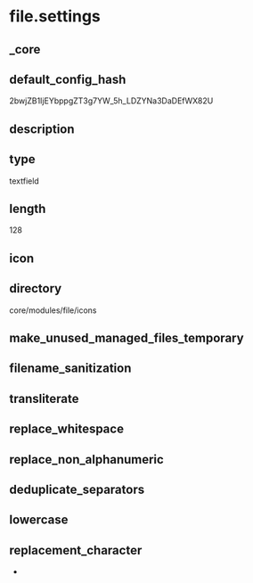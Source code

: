 # file.settings

## _core

## default_config_hash
2bwjZB1IjEYbppgZT3g7YW_5h_LDZYNa3DaDEfWX82U

## description

## type
textfield

## length
128

## icon

## directory
core/modules/file/icons

## make_unused_managed_files_temporary


## filename_sanitization

## transliterate


## replace_whitespace


## replace_non_alphanumeric


## deduplicate_separators


## lowercase


## replacement_character
-
